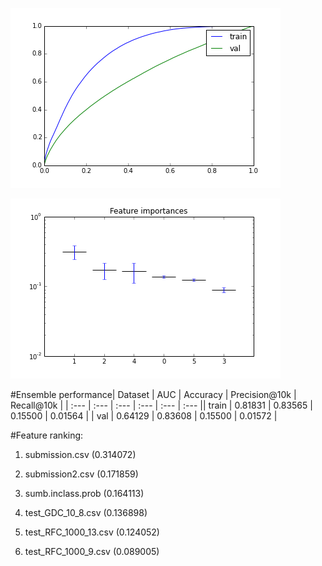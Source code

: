 ![](roc_curves.png?raw=true)

![](importances.png?raw=true)

#Ensemble performance| Dataset | AUC | Accuracy | Precision@10k | Recall@10k |
| :--- | :--- | :--- | :--- | :--- | :--- || train | 0.81831 | 0.83565 | 0.15500 | 0.01564 |
| val | 0.64129 | 0.83608 | 0.15500 | 0.01572 |


#Feature ranking:

1. submission.csv (0.314072)

2. submission2.csv (0.171859)

3. sumb.inclass.prob (0.164113)

4. test_GDC_10_8.csv (0.136898)

5. test_RFC_1000_13.csv (0.124052)

6. test_RFC_1000_9.csv (0.089005)

